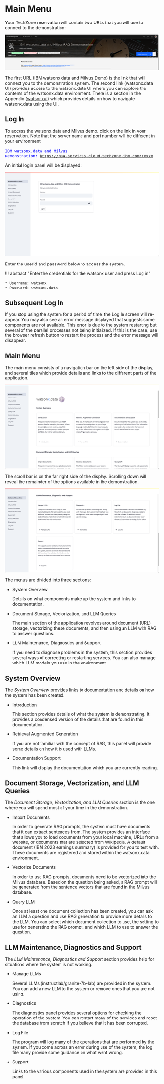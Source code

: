 # Main Menu

Your TechZone reservation will contain two URLs that you will use to connect to the demonstration:

![Browser](wxd-images/techzone-my-ports.png)

The first URL (IBM watsonx.data and Milvus Demo) is the link that will connect you to the demonstration system. The second link (watsonx.data UI) provides access to the watsonx.data UI where you can explore the contents of the watsonx.data environment. There is a section in the Appendix ([watsonxui](./wxd-intro-watsonui.md)) which provides details on how to navigate watsonx.data using the UI.

## Log In 

To access the watsonx.data and Milvus demo, click on the link in your reservation. Note that the server name and port number will be different in your environment.

<code style="color:blue; font-size: 90%;">IBM watsonx.data and Milvus Demonstration: https://na4.services.cloud.techzone.ibm.com:xxxxx</code>

An initial login panel will be displayed:

![Browser](wxd-images/demo-login.png)

Enter the userid and password below to access the system.

!!! abstract "Enter the credentials for the watsonx user and press Log in"

    * Username: watsonx
    * Password: watsonx.data

## Subsequent Log In

If you stop using the system for a period of time, the Log In screen will re-appear. You may also see an error message displayed that suggests some components are not available. This error is due to the system restarting but several of the parallel processes not being initialized. If this is the case, use the browser refresh button to restart the process and the error message will disappear.

## Main Menu

The main menu consists of a navigation bar on the left side of the display, and several tiles which provide details and links to the different parts of the application.

![Browser](wxd-images/demo-main-menu.png)

The scroll bar is on the far right side of the display. Scrolling down will reveal the remainder of the options available in the demonstration.

![Browser](wxd-images/demo-main-menu-2.png)

The menus are divided into three sections:

* System Overview 
    
    Details on what components make up the system and links to documentation.

* Document Storage, Vectorization, and LLM Queries
  
    The main section of the application revolves around document (URL) storage, vectorizing these documents, and then using an LLM with RAG to answer questions. 

* LLM Maintenance, Diagnostics and Support
  
    If you need to diagnose problems in the system, this section provides several ways of correcting or restarting services. You can also manage which LLM models you use in the environment.

## System Overview

The *System Overview* provides links to documentation and details on how the system has been created.

* Introduction

    This section provides details of what the system is demonstrating. It provides a condensed version of the details that are found in this documentation.

* Retrieval Augmented Generation

    If you are not familiar with the concept of RAG, this panel will provide some details on how it is used with LLMs.

* Documentation Support

    This link will display the documentation which you are currently reading.

## Document Storage, Vectorization, and LLM Queries

The *Document Storage, Vectorization, and LLM Queries* section is the one where you will spend most of your time in the demonstration. 

* Import Documents

    In order to generate RAG prompts, the system must have documents that it can extract sentences from. The system provides an interface that allows you to load documents from your local machine, URLs from a website, or documents that are selected from Wikipedia. A default document (IBM 2023 earnings summary) is provided for you to test with. These documents are registered and stored within the watsonx.data environment.

* Vectorize Documents

    In order to use RAG prompts, documents need to be vectorized into the Milvus database. Based on the question being asked, a RAG prompt will be generated from the sentence vectors that are found in the Milvus database. 

* Query LLM

    Once at least one document collection has been created, you can ask an LLM a question and use RAG generation to provide more details to the LLM. You can select which document collection to use, the setting to use for generating the RAG prompt, and which LLM to use to answer the question.

## LLM Maintenance, Diagnostics and Support

The *LLM Maintenance, Diagnostics and Support* section provides help for situations where the system is not working. 

* Manage LLMs

    Several LLMs (instructlab/granite-7b-lab) are provided in the system. You can add a new LLM to the system or remove ones that you are not using. 

* Diagnostics

    The diagnostics panel provides several options for checking the operation of the system. You can restart many of the services and reset the database from scratch if you believe that it has been corrupted.

* Log File

    The program will log many of the operations that are performed by the system. If you come across an error during use of the system, the log file many provide some guidance on what went wrong.

* Support

    Links to the various components used in the system are provided in this panel.




